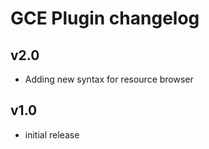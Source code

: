 # GCE Plugin changelog

## v2.0

- Adding new syntax for resource browser

## v1.0

- initial release